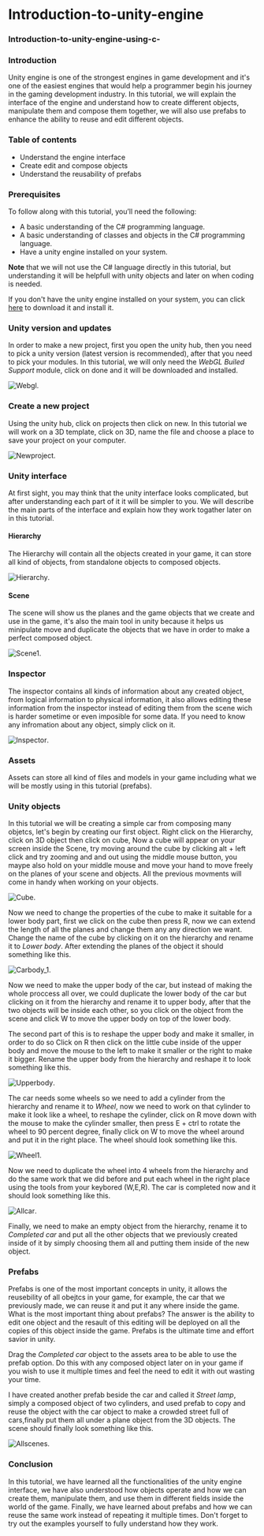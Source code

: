 # Introduction-to-unity-engine

### Introduction-to-unity-engine-using-c-

### Introduction
Unity engine is one of the strongest engines in game development and it's one of the easiest engines that would help a programmer begin his journey in the gaming development industry. In this tutorial, we will explain the interface of the engine and understand how to create different objects, manipulate them and compose them together, we will also use prefabs to enhance the ability to reuse and edit different objects.

### Table of contents
- Understand the engine interface
- Create edit and compose objects
- Understand the reusability of prefabs

### Prerequisites
To follow along with this tutorial, you’ll need the following:
- A basic understanding of the C# programming language.
- A basic understanding of classes and objects in the C# programming language.
- Have a unity engine installed on your system.

**Note** that we will not use the C# language directly in this tutorial, but understanding it will be helpfull with unity objects and later on when coding is needed.

If you don't have the unity engine installed on your system, you can click [here](https://unity.com/download) to download it and install it.

### Unity version and updates
In order to make a new project, first you open the unity hub, then you need to pick a unity version (latest version is recommended), after that you need to pick your modules. In this tutorial, we will only need the *WebGL Builed Support* module, click on done and it will be downloaded and installed.

![Webgl](https://github.com/mohamedgh16/Introduction-to-unity-engine/blob/main/Webgl.png).

### Create a new project
Using the unity hub, click on projects then click on new. In this tutorial we will work on a 3D template, click on 3D, name the file and choose a place to save your project on your computer. 

![Newproject](https://github.com/mohamedgh16/Introduction-to-unity-engine/blob/main/Newproject.png).


### Unity interface
At first sight, you may think that the unity interface looks complicated, but after understanding each part of it it will be simpler to you. We will describe the main parts of the interface and explain how they work togather later on in this tutorial.

#### Hierarchy
The Hierarchy will contain all the objects created in your game, it can store all kind of objects, from standalone objects to composed objects.

![Hierarchy](https://github.com/mohamedgh16/Introduction-to-unity-engine/blob/main/Hierarchy1.png).

#### Scene
The scene will show us the planes and the game objects that we create and use in the game, it's also the main tool in unity because it helps us minipulate move and duplicate the objects that we have in order to make a perfect composed object.

![Scene1](https://github.com/mohamedgh16/Introduction-to-unity-engine/blob/main/Scene1.png).

### Inspector
The inspector contains all kinds of information about any created object, from logical information to physical information, it also allows editing these information from the inspector instead of editing them from the scene wich is harder sometime or even imposible for some data. If you need to know any infromation about any object, simply click on it.

![Inspector](https://github.com/mohamedgh16/Introduction-to-unity-engine/blob/main/Inspector.png).

### Assets
Assets can store all kind of files and models in your game including what we will be mostly using in this tutorial (prefabs).

### Unity objects
In this tutorial we will be creating a simple car from composing many objetcs, let's begin by creating our first object. Right click on the Hierarchy, click on 3D object then click on cube, Now a cube will appear on your screen inside the Scene, try moving around the cube by clicking alt + left click and try zooming and and out using the middle mouse button, you maype also hold on your middle mouse and move your hand to move freely on the planes of your scene and objects. All the previous movments will come in handy when working on your objects.

![Cube](https://github.com/mohamedgh16/Introduction-to-unity-engine/blob/main/Cube.png).

Now we need to change the properties of the cube to make it suitable for a lower body part, first we click on the cube then press R, now we can extend the length of all the planes and change them any any direction we want. Change the name of the cube by clicking on it on the hierarchy and rename it to *Lower body*. After extending the planes of the object it should something like this. 

![Carbody_1](https://github.com/mohamedgh16/Introduction-to-unity-engine/blob/main/Carbody_1.png).

Now we need to make the upper body of the car, but instead of making the whole proccess all over, we could duplicate the lower body of the car but clicking on it from the hierarchy and rename it to upper body, after that the two objects will be inside each other, so you click on the object from the scene and click W to move the upper body on top of the lower body.

The second part of this is to reshape the upper body and make it smaller, in order to do so Click on R then click on the little cube inside of the upper body and move the mouse to the left to make it smaller or the right to make it bigger. Rename the upper body from the hierarchy and reshape it to look something like this.

![Upperbody](https://github.com/mohamedgh16/Introduction-to-unity-engine/blob/main/Upperbody.png).

The car needs some wheels so we need to add a cylinder from the hierarchy and rename it to *Wheel*, now we need to work on that cylinder to make it look like a wheel, to reshape the cylinder, click on R move down with the mouse to make the cylinder smaller, then press E + ctrl to rotate the wheel to 90 percent degree, finally click on W to move the wheel around and put it in the right place. The wheel should look something like this.

![Wheel1](https://github.com/mohamedgh16/Introduction-to-unity-engine/blob/main/Wheel1.png).

Now we need to duplicate the wheel into 4 wheels from the hierarchy and do the same work that we did before and put each wheel in the right place using the tools from your keybored (W,E,R). The car is completed now and it should look something like this.

![Allcar](https://github.com/mohamedgh16/Introduction-to-unity-engine/blob/main/Allcar.png).

Finally, we need to make an empty object from the hierarchy, rename it to *Completed car* and put all the other objects that we previously created inside of it by simply choosing them all and putting them inside of the new object.

### Prefabs
Prefabs is one of the most important concepts in unity, it allows the reusebility of all obejtcs in your game, for example, the car that we previously made, we can reuse it and put it any where inside the game. What is the most important thing about prefabs? The answer is the ability to edit one object and the resault of this editing will be deployed on all the copies of this object inside the game. Prefabs is the ultimate time and effort savior in unity.

Drag the *Completed car* object to the assets area to be able to use the prefab option. Do this with any composed object later on in your game if you wish to use it multiple times and feel the need to edit it with out wasting your time.

I have created another prefab beside the car and called it *Street lamp*, simply a composed object of two cylinders, and used prefab to copy and reuse the object with the car object to make a crowded street full of cars,finally put them all under a plane object from the 3D objects. The scene should finally look something like this.

![Allscenes](https://github.com/mohamedgh16/Introduction-to-unity-engine/blob/main/AllScenes.png).

### Conclusion
In this tutorial, we have learned all the functionalities of the unity engine interface, we have also understood how objects operate and how we can create them, manipulate them, and use them in different fields inside the world of the game. Finally, we have learned about prefabs and how we can reuse the same work instead of repeating it multiple times. Don't forget to try out the examples yourself to fully understand how they work.
